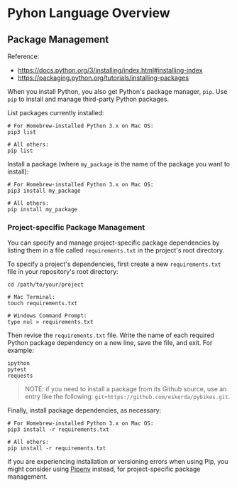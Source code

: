 # Pyhon Language Overview

## Package Management

Reference:

  + https://docs.python.org/3/installing/index.html#installing-index
  + https://packaging.python.org/tutorials/installing-packages

When you install Python, you also get Python's package manager, `pip`. Use `pip` to install and manage third-party Python packages.

List packages currently installed:

```shell
# For Homebrew-installed Python 3.x on Mac OS:
pip3 list

# All others:
pip list
```

Install a package (where `my_package` is the name of the package you want to install):

```shell
# For Homebrew-installed Python 3.x on Mac OS:
pip3 install my_package

# All others:
pip install my_package
```

### Project-specific Package Management

You can specify and manage project-specific package dependencies by listing them in a file called `requirements.txt` in the project's root directory.

To specify a project's dependencies, first create a new `requirements.txt` file in your repository's root directory:

```shell
cd /path/to/your/project

# Mac Terminal:
touch requirements.txt

# Windows Command Prompt:
type nul > requirements.txt
```

Then revise the `requirements.txt` file. Write the name of each required Python package dependency on a new line, save the file, and exit. For example:

    ipython
    pytest
    requests

> NOTE: if you need to install a package from its Github source, use an entry like the following: `git+https://github.com/eskerda/pybikes.git`.

Finally, install package dependencies, as necessary:

```shell
# For Homebrew-installed Python 3.x on Mac OS:
pip3 install -r requirements.txt

# All others:
pip install -r requirements.txt
```

If you are experiencing installation or versioning errors when using Pip, you might consider using [Pipenv](/notes/programming-languages/python/packages/pipenv.md) instead, for project-specific package management.
